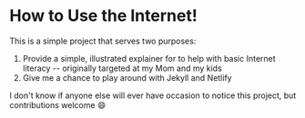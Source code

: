 # How to Use the Internet!

This is a simple project that serves two purposes:

1. Provide a simple, illustrated explainer for to help with basic Internet literacy -- originally targeted at my Mom and my kids
2. Give me a chance to play around with Jekyll and Netlify

I don't know if anyone else will ever have occasion to notice this project, but contributions welcome :smile: